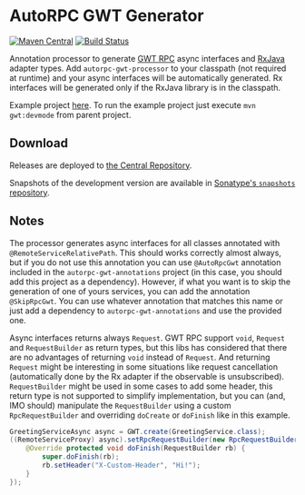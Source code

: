 # AutoRPC GWT Generator

[![Maven Central][mavenbadge-svg]][mavenbadge]
[![Build Status][cibadge-svg]][cibadge]

Annotation processor to generate [GWT RPC][gwt-rpc] async interfaces and 
[RxJava][rxjava] adapter types. Add `autorpc-gwt-processor` to your classpath 
(not required at runtime) and your async interfaces will be automatically 
generated. Rx interfaces will be generated only if the RxJava library is in 
the classpath. 

Example project [here][example]. To run the example project just execute `mvn gwt:devmode` from parent project.

## Download

Releases are deployed to [the Central Repository][dl].

Snapshots of the development version are available in 
[Sonatype's `snapshots` repository][snap].

## Notes

The processor generates async interfaces for all classes annotated with 
`@RemoteServiceRelativePath`. This should works correctly almost always, but 
if you do not use this annotation you can use `@AutoRpcGwt` annotation included
in the `autorpc-gwt-annotations` project (in this case, you should add this 
project as a dependency). However, if what you want is to skip the generation 
of one of yours services, you can add the annotation `@SkipRpcGwt`. You can use 
whatever annotation that matches this name or just add a dependency to 
`autorpc-gwt-annotations` and use the provided one.

Async interfaces returns always `Request`. GWT RPC support `void`, `Request` 
and `RequestBuilder` as return types, but this libs has considered that there
are no advantages of returning `void` instead of `Request`. And returning
`Request` might be interesting in some situations like request cancellation 
(automatically done by the Rx adapter if the observable is unsubscribed).
`RequestBuilder` might be used in some cases to add some header, this return
type is not supported to simplify implementation, but you can (and, IMO should)
manipulate the `RequestBuilder` using a custom `RpcRequestBuilder` and 
overriding `doCreate` or `doFinish` like in this example.
```java
GreetingServiceAsync async = GWT.create(GreetingService.class);
((RemoteServiceProxy) async).setRpcRequestBuilder(new RpcRequestBuilder() {
    @Override protected void doFinish(RequestBuilder rb) {
        super.doFinish(rb);
        rb.setHeader("X-Custom-Header", "Hi!");
    }
});
```


 [dl]: https://search.maven.org/#search%7Cga%7C1%7Cg%3A%22com.intendia.gwt.autorpc%22
 [snap]: https://oss.sonatype.org/content/repositories/snapshots/
 [rxjava]: https://github.com/ReactiveX/RxJava
 [example]: https://github.com/intendia-oss/autorpc-gwt/tree/master/example
 [gwt-rpc]: http://www.gwtproject.org/doc/latest/tutorial/RPC.html
 [mavenbadge]: https://maven-badges.herokuapp.com/maven-central/com.intendia.gwt.autorpc/autorpc-gwt-parent
 [mavenbadge-svg]: https://maven-badges.herokuapp.com/maven-central/com.intendia.gwt.autorpc/autorpc-gwt-parent/badge.svg
 [cibadge]: https://travis-ci.org/intendia-oss/rxjava-gwt
 [cibadge-svg]: https://travis-ci.org/intendia-oss/rxjava-gwt.svg
